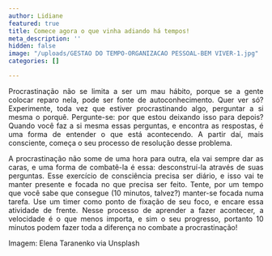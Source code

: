 ```yaml
---
author: Lidiane
featured: true
title: Comece agora o que vinha adiando há tempos!
meta_description: ''
hidden: false
image: "/uploads/GESTAO DO TEMPO-ORGANIZACAO PESSOAL-BEM VIVER-1.jpg"
categories: []

---
```

<p align="justify">Procrastinação não se limita a ser um mau hábito, porque se a gente colocar reparo nela, pode ser fonte de autoconhecimento. Quer ver só? Experimente, toda vez que estiver procrastinando algo, perguntar a si mesma o porquê. Pergunte-se: por que estou deixando isso para depois? Quando você faz a si mesma essas perguntas, e encontra as respostas, é uma forma de entender o que está acontecendo. A partir daí, mais consciente, começa o seu processo de resolução desse problema.

<p align="justify">A procrastinação não some de uma hora para outra, ela vai sempre dar as caras, e uma forma de combatê-la é essa: desconstruí-la através de suas perguntas. Esse exercício de consciência precisa ser diário, e isso vai te manter presente e focada no que precisa ser feito. Tente, por um tempo que você sabe que consegue (10 minutos, talvez?) manter-se focada numa tarefa. Use um timer como ponto de fixação de seu foco, e encare essa atividade de frente. Nesse processo de aprender a fazer acontecer, a velocidade é o que menos importa, e sim o seu progresso, portanto 10 minutos podem fazer toda a diferença no combate a procrastinação!

<p align="justify">Imagem: Elena Taranenko via Unsplash